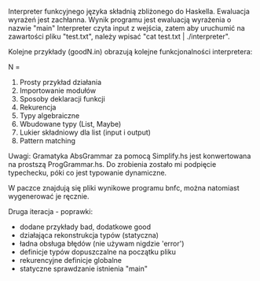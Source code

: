 Interpreter funkcyjnego języka składnią zbliżonego do Haskella.
Ewaluacja wyrażeń jest zachłanna.
Wynik programu jest ewaluacją wyrażenia o nazwie "main"
Interpreter czyta input z wejścia, zatem aby uruchumić na zawartości pliku "test.txt",
należy wpisać "cat test.txt | ./interpreter".

Kolejne przykłady (goodN.in) obrazują kolejne funkcjonalności interpretera:

N =
1.  Prosty przykład działania
2.  Importowanie modułów
3.  Sposoby deklaracji funkcji
4.  Rekurencja
5.  Typy algebraiczne
6.  Wbudowane typy (List, Maybe)
7.  Lukier składniowy dla list (input i output)
8.  Pattern matching



Uwagi:
Gramatyka AbsGrammar za pomocą Simplify.hs jest konwertowana na prostszą ProgGrammar.hs.
Do zrobienia zostało mi podpięcie typechecku, póki co jest typowanie dynamiczne.

W paczce znajdują się pliki wynikowe programu bnfc, można natomiast
wygenerować je ręcznie.


Druga iteracja - poprawki:

- dodane przykłady bad, dodatkowe good
- działająca rekonstrukcja typów (statyczna)
- ładna obsługa błędów (nie używam nigdzie 'error')
- definicje typów dopuszczalne na początku pliku
- rekurencyjne definicje globalne
- statyczne sprawdzanie istnienia "main"

